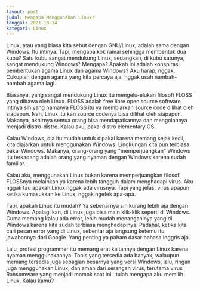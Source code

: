 ```yaml
---
layout: post
judul: Mengapa Menggunakan Linux?
tanggal: 2021-10-14
kategori: Linux
---
```


Linux, atau yang biasa kita sebut dengan GNU/Linux, adalah sama dengan Windows. Itu intinya. Tapi, mengapa kok ramai sehingga membentuk dua kubu? Satu kubu sangat mendukung Linux, sedangkan, di kubu satunya, sangat mendukung Windows? Mengapa? Apakah ini adalah konspirasi pembentukan agama Linux dan agama Windows? Aku harap, nggak. Cukuplah dengan agama yang kita percaya aja, nggak usah nambah-nambah agama lagi.

Biasanya, yang sangat mendukung Linux itu mengelu-elukan filosofi FLOSS yang dibawa oleh Linux. FLOSS adalah free libre open source software. Intinya sih yang namanya FLOSS itu ya membiarkan source code dilihat oleh siapapun. Nah, Linux itu kan source codenya bisa dilihat oleh siapapun. Makanya, akhirnya semua orang bisa mendapatkannya dan mengolahnya menjadi distro-distro. Kalau aku, pakai distro elementary OS.

Kalau Windows, dia itu mudah untuk dipakai karena memang sejak kecil, kita diajarkan untuk menggunakan Windows. Lingkungan kita pun terbiasa pakai Windows. Makanya, orang-orang yang "memperjuangkan" Windows itu terkadang adalah orang yang nyaman dengan Windows karena sudah familiar.

Kalau aku, menggunakan Linux bukan karena memperjuangkan filosofi FLOSSnya melainkan ya karena lebih tangguh dalam menghadapi virus. Aku nggak tau apakah Linux nggak ada virusnya. Tapi yang jelas, virus apapun ketika kumasukkan ke Linux, nggak ngefek apa-apa.

Tapi, apakah Linux itu mudah? Ya sebenarnya sih kurang lebih aja dengan Windows. Apalagi kan, di Linux juga bisa main klik-klik seperti di Windows. Cuma memang kalau ada error, lebih mudah menanganinya yang di Windows karena kita sudah terbiasa menghadapinya. Padahal, ketika kita cari pesan error yang di Linux, sebentar aja langsung ketemu itu jawabannya dari Google. Yang penting ya paham dasar bahasa Inggris aja.

Lalu, profesi programmer itu memang erat kaitannya dengan Linux karena nyaman menggunakannya. Tools yang tersedia ada banyak, walaupun memang tersedia juga sebagian besarnya yang versi Windows, lalu, ringan juga menggunakan Linux, dan aman dari serangan virus, terutama virus Ransomware yang menjadi momok saat ini. Itulah mengapa aku memilih Linux. Kalau kamu?
